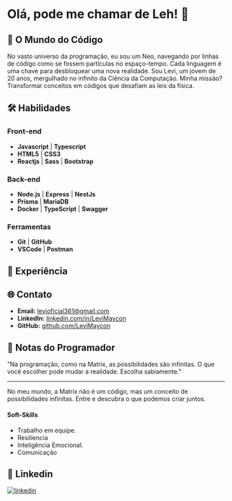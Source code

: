 # **Olá, pode me chamar de Leh! 👋**

## **🌌 O Mundo do Código**
No vasto universo da programação, eu sou um Neo, navegando por linhas de código como se fossem partículas no espaço-tempo. Cada linguagem é uma chave para desbloquear uma nova realidade. Sou Levi, um jovem de 20 anos, mergulhado no infinito da Ciência da Computação. Minha missão? Transformar conceitos em códigos que desafiam as leis da física.

## **🛠 Habilidades**

### **Front-end**
- **Javascript** | **Typescript**
- **HTML5** | **CSS3**
- **Reactjs** | **Sass** | **Bootstrap**

### **Back-end**
- **Node.js** | **Express** | **NestJs**
- **Prisma** | **MariaDB**
- **Docker** | **TypeScript** | **Swagger**

### **Ferramentas**
- **Git** | **GitHub**
- **VSCode** | **Postman**

## **📜 Experiência**

## **🌐 Contato**
- **Email:** [levioficial361@gmail.com](mailto:meuemail@exemplo.com)
- **LinkedIn:** [linkedin.com/in/LeviMaycon](https://linkedin.com/in/LeviMaycon)
- **GitHub:** [github.com/LeviMaycon](https://github.com/leviMaycon)

## **📝 Notas do Programador**
"Na programação, como na Matrix, as possibilidades são infinitas. O que você escolher pode mudar a realidade. Escolha sabiamente."

---

No meu mundo, a Matrix não é um código, mas um conceito de possibilidades infinitas. Entre e descubra o que podemos criar juntos.

#### Soft-Skills

-  Trabalho em equipe.
-  Resiliencia
-  Inteligência Emocional.
-  Comunicação

## 🔗 Linkedin

[![linkedin](https://img.shields.io/badge/linkedin-0A66C2?style=for-the-badge&logo=linkedin&logoColor=white)](https://www.linkedin.com/in/levimaycon/)
